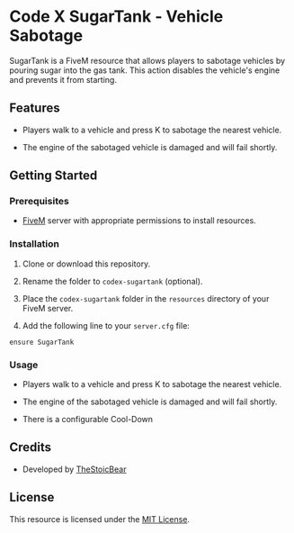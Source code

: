 # Code X SugarTank - Vehicle Sabotage

SugarTank is a FiveM resource that allows players to sabotage vehicles by pouring sugar into the gas tank. This action disables the vehicle's engine and prevents it from starting.

## Features

- Players walk to a vehicle and press K to sabotage the nearest vehicle.

- The engine of the sabotaged vehicle is damaged and will fail shortly.

## Getting Started

### Prerequisites

- [FiveM](https://fivem.net/) server with appropriate permissions to install resources.

### Installation

1. Clone or download this repository.

2. Rename the folder to `codex-sugartank` (optional).

3. Place the `codex-sugartank` folder in the `resources` directory of your FiveM server.

4. Add the following line to your `server.cfg` file:

`ensure SugarTank`

### Usage

- Players walk to a vehicle and press K to sabotage the nearest vehicle.

- The engine of the sabotaged vehicle is damaged and will fail shortly.

- There is a configurable Cool-Down

## Credits

- Developed by [TheStoicBear](https://github.com/TheStoicBear)

## License

This resource is licensed under the [MIT License](LICENSE).


